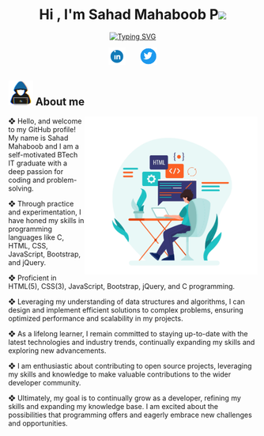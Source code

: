 <h1 align="center"><b>Hi , I'm Sahad Mahaboob P</b><img src="https://media.giphy.com/media/3ohhwMDyS6rv3sB8yI/giphy.gif" width="38"></h1>

<p align="center">
  <a href="https://git.io/typing-svg"><img src="https://readme-typing-svg.herokuapp.com?font=Fira+Code&weight=600&size=22&pause=1000&color=2D8FE1&center=true&vCenter=true&width=500&height=70&lines=BTech+IT+Graduate;Self-learning+Developer;Curious+tech+enthusiast;Love+to+learn+new+stuffs...%3C3" alt="Typing SVG" /></a>
</p>

<!-- Social icons section -->
<p align="center">
  <a href="https://www.linkedin.com/in/sahadmahaboobp"><img width="35px" alt="LinkedIn" title="LinkedIn" src="./files/mdImages/Linkedin.gif" target="_blank"></a>
  &#8287;&#8287;&#8287;&#8287;&#8287;
  <a href="https://twitter.com/sahadmahaboob"><img width="35px" alt="Twitter" title="Twitter" src="./files/mdImages/Twitter.gif" target="_blank"></a>
</p>

## <picture><img src = "./files/mdImages/about_me.gif" width = 50px></picture> **About me**
<picture>
  <source media="(max-width: 767px)" srcset="">
  <img align="right" alt="" src="./files/mdImages/programming.png" width=350px>
</picture>



❖ Hello, and welcome to my GitHub profile! My name is Sahad Mahaboob and I am a self-motivated BTech IT graduate with a deep passion for coding and problem-solving.

❖ Through practice and experimentation, I have honed my skills in programming languages like C, HTML, CSS, JavaScript, Bootstrap, and jQuery.

❖ Proficient in HTML(5), CSS(3), JavaScript, Bootstrap, jQuery, and C programming.

❖ Leveraging my understanding of data structures and algorithms, I can design and implement efficient solutions to complex problems, ensuring optimized performance and scalability in my projects.

❖ As a lifelong learner, I remain committed to staying up-to-date with the latest technologies and industry trends, continually expanding my skills and exploring new advancements.

❖ I am enthusiastic about contributing to open source projects, leveraging my skills and knowledge to make valuable contributions to the wider developer community.

❖ Ultimately, my goal is to continually grow as a developer, refining my skills and expanding my knowledge base. I am excited about the possibilities that programming offers and eagerly embrace new challenges and opportunities.

<!---
sahadcmd/sahadcmd is a ✨ special ✨ repository because its `README.md` (this file) appears on your GitHub profile.
You can click the Preview link to take a look at your changes.
--->
